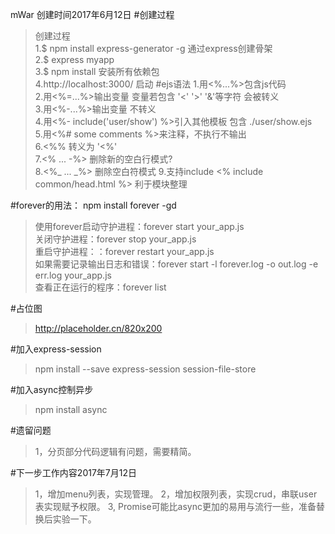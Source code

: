 mWar
创建时间2017年6月12日
#创建过程
>创建过程  
>1.$ npm install express-generator -g 通过express创建骨架 <br/>
>2.$ express myapp<br/>
>3.$ npm install 安装所有依赖包<br/>
>4.http://localhost:3000/ 启动
#ejs语法
>1.用<%...%>包含js代码<br/>
>2.用<%=...%>输出变量 变量若包含 '<' '>' '&'等字符 会被转义<br/>
>3.用<%-...%>输出变量 不转义<br/>
>4.用<%- include('user/show') %>引入其他模板 包含 ./user/show.ejs<br/>
>5.用<%# some comments %>来注释，不执行不输出<br/>
>6.<%% 转义为 '<%'<br/>
>7.<% ... -%> 删除新的空白行模式?<br/>
>8.<%_ ... _%> 删除空白符模式
>9.支持include  <% include common/head.html %> 利于模块整理


#forever的用法：
npm install forever -gd
>使用forever启动守护进程：forever start your_app.js<br/>
>关闭守护进程：forever stop your_app.js<br/>
>重启守护进程：：forever restart your_app.js<br/>
>如果需要记录输出日志和错误：forever start -l forever.log -o out.log -e err.log your_app.js<br/>
>查看正在运行的程序：forever list<br/>

#占位图
>http://placeholder.cn/820x200

#加入express-session
>npm install --save express-session session-file-store

#加入async控制异步
>npm install async

#遗留问题
>1，分页部分代码逻辑有问题，需要精简。

#下一步工作内容2017年7月12日
>1，增加menu列表，实现管理。
>2，增加权限列表，实现crud，串联user表实现赋予权限。
>3, Promise可能比async更加的易用与流行一些，准备替换后实验一下。